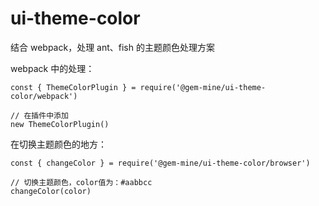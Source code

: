# ui-theme-color
结合 webpack，处理 ant、fish 的主题颜色处理方案

webpack 中的处理：
```
const { ThemeColorPlugin } = require('@gem-mine/ui-theme-color/webpack')

// 在插件中添加
new ThemeColorPlugin()
```

在切换主题颜色的地方：
```
const { changeColor } = require('@gem-mine/ui-theme-color/browser')

// 切换主题颜色，color值为：#aabbcc
changeColor(color)
```

